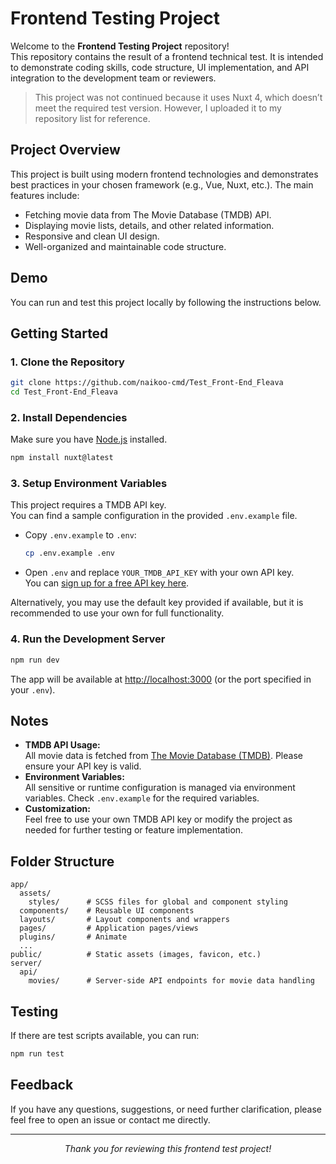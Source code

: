 # Frontend Testing Project

Welcome to the **Frontend Testing Project** repository!  
This repository contains the result of a frontend technical test. It is intended to demonstrate coding skills, code structure, UI implementation, and API integration to the development team or reviewers.

> This project was not continued because it uses Nuxt 4, which doesn’t meet the required test version. However, I uploaded it to my repository list for reference.


## Project Overview

This project is built using modern frontend technologies and demonstrates best practices in your chosen framework (e.g., Vue, Nuxt, etc.). The main features include:

- Fetching movie data from The Movie Database (TMDB) API.
- Displaying movie lists, details, and other related information.
- Responsive and clean UI design.
- Well-organized and maintainable code structure.

## Demo

You can run and test this project locally by following the instructions below.

## Getting Started

### 1. Clone the Repository

```bash
git clone https://github.com/naikoo-cmd/Test_Front-End_Fleava
cd Test_Front-End_Fleava
```

### 2. Install Dependencies

Make sure you have [Node.js](https://nodejs.org/) installed.

```bash
npm install nuxt@latest
```

### 3. Setup Environment Variables

This project requires a TMDB API key.  
You can find a sample configuration in the provided `.env.example` file.

- Copy `.env.example` to `.env`:

    ```bash
    cp .env.example .env
    ```

- Open `.env` and replace `YOUR_TMDB_API_KEY` with your own API key.  
  You can [sign up for a free API key here](https://www.themoviedb.org/settings/api).

Alternatively, you may use the default key provided if available, but it is recommended to use your own for full functionality.

### 4. Run the Development Server

```bash
npm run dev
```

The app will be available at [http://localhost:3000](http://localhost:3000) (or the port specified in your `.env`).

## Notes

- **TMDB API Usage:**  
  All movie data is fetched from [The Movie Database (TMDB)](https://www.themoviedb.org/). Please ensure your API key is valid.
- **Environment Variables:**  
  All sensitive or runtime configuration is managed via environment variables. Check `.env.example` for the required variables.
- **Customization:**  
  Feel free to use your own TMDB API key or modify the project as needed for further testing or feature implementation.

## Folder Structure

```
app/
  assets/
    styles/      # SCSS files for global and component styling
  components/    # Reusable UI components
  layouts/       # Layout components and wrappers
  pages/         # Application pages/views
  plugins/       # Animate
  ...
public/          # Static assets (images, favicon, etc.)
server/
  api/
    movies/      # Server-side API endpoints for movie data handling
```

## Testing

If there are test scripts available, you can run:

```bash
npm run test
```

## Feedback

If you have any questions, suggestions, or need further clarification, please feel free to open an issue or contact me directly.

---

<p align="center">
  <em>Thank you for reviewing this frontend test project!</em>
</p>
